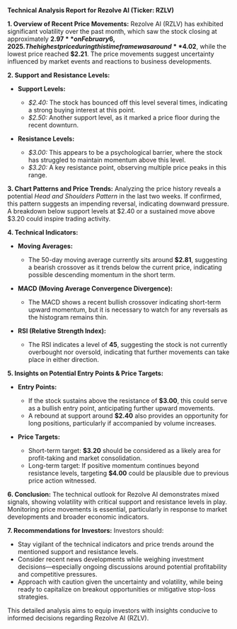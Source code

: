 **Technical Analysis Report for Rezolve AI (Ticker: RZLV)**

**1. Overview of Recent Price Movements:**
Rezolve AI (RZLV) has exhibited significant volatility over the past month, which saw the stock closing at approximately **$2.97** on February 6, 2025. The highest price during this timeframe was around **$4.02**, while the lowest price reached **$2.21**. The price movements suggest uncertainty influenced by market events and reactions to business developments.

**2. Support and Resistance Levels:**
- **Support Levels:**
  - *$2.40:* The stock has bounced off this level several times, indicating a strong buying interest at this point.
  - *$2.50:* Another support level, as it marked a price floor during the recent downturn.

- **Resistance Levels:**
  - *$3.00:* This appears to be a psychological barrier, where the stock has struggled to maintain momentum above this level.
  - *$3.20:* A key resistance point, observing multiple price peaks in this range.

**3. Chart Patterns and Price Trends:**
Analyzing the price history reveals a potential *Head and Shoulders Pattern* in the last two weeks. If confirmed, this pattern suggests an impending reversal, indicating downward pressure. A breakdown below support levels at $2.40 or a sustained move above $3.20 could inspire trading activity.

**4. Technical Indicators:**
- **Moving Averages:** 
  - The 50-day moving average currently sits around **$2.81**, suggesting a bearish crossover as it trends below the current price, indicating possible descending momentum in the short term.
  
- **MACD (Moving Average Convergence Divergence):** 
  - The MACD shows a recent bullish crossover indicating short-term upward momentum, but it is necessary to watch for any reversals as the histogram remains thin.

- **RSI (Relative Strength Index):** 
  - The RSI indicates a level of **45**, suggesting the stock is not currently overbought nor oversold, indicating that further movements can take place in either direction.

**5. Insights on Potential Entry Points & Price Targets:**
- **Entry Points:**
  - If the stock sustains above the resistance of **$3.00**, this could serve as a bullish entry point, anticipating further upward movements.
  - A rebound at support around **$2.40** also provides an opportunity for long positions, particularly if accompanied by volume increases.

- **Price Targets:**
  - Short-term target: **$3.20** should be considered as a likely area for profit-taking and market consolidation.
  - Long-term target: If positive momentum continues beyond resistance levels, targeting **$4.00** could be plausible due to previous price action witnessed.

**6. Conclusion:**
The technical outlook for Rezolve AI demonstrates mixed signals, showing volatility with critical support and resistance levels in play. Monitoring price movements is essential, particularly in response to market developments and broader economic indicators.

**7. Recommendations for Investors:**
Investors should:
- Stay vigilant of the technical indicators and price trends around the mentioned support and resistance levels.
- Consider recent news developments while weighing investment decisions—especially ongoing discussions around potential profitability and competitive pressures.
- Approach with caution given the uncertainty and volatility, while being ready to capitalize on breakout opportunities or mitigative stop-loss strategies.

This detailed analysis aims to equip investors with insights conducive to informed decisions regarding Rezolve AI (RZLV).